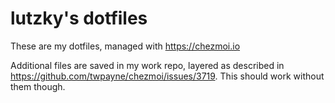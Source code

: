 lutzky's dotfiles
=================

These are my dotfiles, managed with https://chezmoi.io

Additional files are saved in my work repo, layered as described in
https://github.com/twpayne/chezmoi/issues/3719. This should work without them
though.
